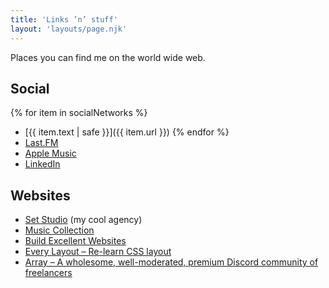 ```yaml
---
title: 'Links ’n’ stuff'
layout: 'layouts/page.njk'
---
```

Places you can find me on the world wide web.

## Social

{% for item in socialNetworks %}
- [{{ item.text | safe }}]({{ item.url }})
{% endfor %}
- [Last.FM](https://www.last.fm/user/andyvirus)
- [Apple Music](https://music.apple.com/profile/hankchizljaw)
- [LinkedIn](https://www.linkedin.com/in/andy-bell-347971255/)

## Websites

- [Set Studio](https://set.studio) (my cool agency)
- [Music Collection](https://music.andy-bell.co.uk)
- [Build Excellent Websites](https://buildexcellentwebsit.es/)
- [Every Layout – Re-learn CSS layout](https://every-layout.dev/)
- [Array – A wholesome, well-moderated, premium Discord community of freelancers](https://array.chat/)